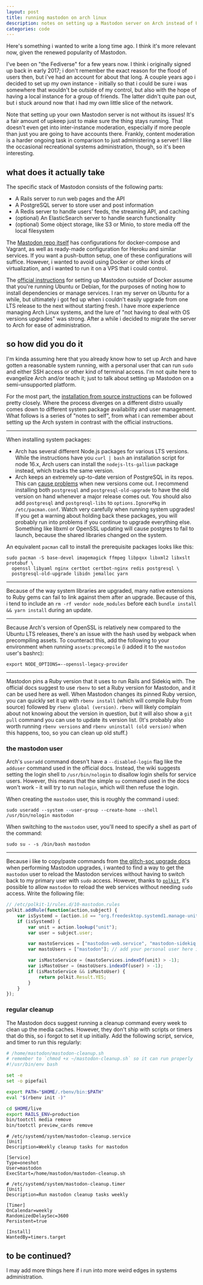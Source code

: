 ```yaml
---
layout: post
title: running mastodon on arch linux
description: notes on setting up a Mastodon server on Arch instead of Ubuntu
categories: code
---
```


Here's something i wanted to write a long time ago. I think it's more relevant now, given the
renewed popularity of Mastodon.

I've been on "the Fediverse" for a few years now. I think i originally signed up back in early 2017;
i don't remember the exact reason for the flood of users then, but i've had an account for about
that long. A couple years ago i decided to set up my own instance - initially so that i could be
sure i was somewhere that wouldn't be outside of my control, but also with the hope of having a
local instance for a group of friends. The latter didn't quite pan out, but i stuck around now that
i had my own little slice of the network.

Note that setting up your own Mastodon server is not without its issues! It's a fair amount of
upkeep just to make sure the thing stays running. That doesn't even get into inter-instance
moderation, especially if more people than just you are going to have accounts there. Frankly,
content moderation is a harder ongoing task in comparison to just administering a server! I like the
occasional recreational systems administration, though, so it's been interesting.

## what does it actually take

The specific stack of Mastodon consists of the following parts:

* A Rails server to run web pages and the API
* A PostgreSQL server to store user and post information
* A Redis server to handle users' feeds, the streaming API, and caching
* (optional) An ElasticSearch server to handle search functionality
* (optional) Some object storage, like S3 or Minio, to store media off the local filesystem

The [Mastodon repo itself][masto-repo] has configurations for docker-compose and Vagrant, as well as
ready-made configuration for Heroku and similar services. If you want a push-button setup, one of
these configurations will suffice. However, i wanted to avoid using Docker or other kinds of
virtualization, and i wanted to run it on a VPS that i could control.

[masto-repo]: https://github.com/mastodon/mastodon

The [official instructions][masto-install] for setting up Mastodon outside of Docker assume that
you're running Ubuntu or Debian, for the purposes of noting how to install dependencies or manage
services. I ran my server on Ubuntu for a while, but ultimately i got fed up when i couldn't easily
upgrade from one LTS release to the next without starting fresh. I have more experience managing
Arch Linux systems, and the lure of "not having to deal with OS versions upgrades" was strong. After
a while i decided to migrate the server to Arch for ease of administration.

[masto-install]: https://docs.joinmastodon.org/admin/install/

## so how did you do it

I'm kinda assuming here that you already know how to set up Arch and have gotten a reasonable system
running, with a personal user that can run `sudo` and either SSH access or other kind of terminal
access. I'm not quite here to evangelize Arch and/or teach it; just to talk about setting up
Mastodon on a semi-unsupported platform.

For the most part, the [installation from source instructions][masto-install] can be followed pretty
closely. Where the process diverges on a different distro usually comes down to different system
package availability and user management. What follows is a series of "notes to self", from what i
can remember about setting up the Arch system in contrast with the official instructions.

-----

When installing system packages:

- Arch has several different Node.js packages for various LTS versions. While the instructions have
  you `curl | bash` an installation script for node 16.x, Arch users can install the
  `nodejs-lts-gallium` package instead, which tracks the same version.
- Arch keeps an extremely up-to-date version of PostgreSQL in its repos. This can [cause
  problems][postgres-upgrade] when new versions come out. I recommend installing both `postgresql`
  and `postgresql-old-upgrade` to have the old version on hand whenever a major release comes out.
  You should also add `postgresql` and `postgresql-libs` to `options.IgnorePkg` in
  `/etc/pacman.conf`. Watch very carefully when running system upgrades! If you get a warning about
  holding back these packages, you will probably run into problems if you continue to upgrade
  everything else. Something like libxml or OpenSSL updating will cause postgres to fail to launch,
  because the shared libraries changed on the system.

[postgres-upgrade]: https://wiki.archlinux.org/title/PostgreSQL#Upgrading_PostgreSQL

An equivalent `pacman` call to install the prerequisite packages looks like this:

```
sudo pacman -S base-devel imagemagick ffmpeg libpqxx libxml2 libxslt protobuf \
  openssl libyaml nginx certbot certbot-nginx redis postgresql \
  postgresql-old-upgrade libidn jemalloc yarn
```

-----

Because of the way system libraries are upgraded, many native extensions to Ruby gems can fail to
link against them after an upgrade. Because of this, i tend to include an `rm -rf vendor
node_modules` before each `bundle install && yarn install` during an update.

-----

Because Arch's version of OpenSSL is relatively new compared to the Ubuntu LTS releases, there's an
issue with the hash used by webpack when precompiling assets. To counteract this, add the following
to your environment when running `assets:precompile` (i added it to the `mastodon` user's bashrc):

```
export NODE_OPTIONS=--openssl-legacy-provider
```

-----

Mastodon pins a Ruby version that it uses to run Rails and Sidekiq with. The official docs suggest
to use `rbenv` to set a Ruby version for Mastodon, and it can be used here as well. When Mastodon
changes its pinned Ruby version, you can quickly set it up with `rbenv install` (which will compile
Ruby from source) followed by `rbenv global (version)`. `rbenv` will likely complain about not
knowing about the version in question, but it will also show a `git pull` command you can use to
update its version list. (It's probably also worth running `rbenv versions` and `rbenv uninstall
(old version)` when this happens, too, so you can clean up old stuff.)

### the mastodon user

Arch's `useradd` command doesn't have a `--disabled-login` flag like the `adduser` command used in
the official docs. Instead, the wiki suggests setting the login shell to `/usr/bin/nologin` to
disallow login shells for service users. However, this means that the simple `su` command used in
the docs won't work - it will try to run `nologin`, which will then refuse the login.

When creating the `mastodon` user, this is roughly the command i used:

```
sudo useradd --system --user-group --create-home --shell /usr/bin/nologin mastodon
```

When switching to the `mastodon` user, you'll need to specify a shell as part of the command:

```
sudo su - -s /bin/bash mastodon
```

-----

Because i like to copy/paste commands from [the glitch-soc upgrade docs][glitch-docs] when
performing Mastodon upgrades, i wanted to find a way to get the `mastodon` user to reload the
Mastodon services without having to switch back to my primary user with `sudo` access. However,
thanks to [`polkit`][], it's possible to allow `mastodon` to reload the web services without needing
`sudo` access. Write the following file:

[glitch-docs]: https://glitch-soc.github.io/docs/
[`polkit`]: https://wiki.archlinux.org/title/Polkit

```javascript
// /etc/polkit-1/rules.d/10-mastodon.rules
polkit.addRule(function(action,subject) {
    var isSystemd = (action.id == "org.freedesktop.systemd1.manage-units");
    if (isSystemd) {
        var unit = action.lookup("unit");
        var user = subject.user;

        var mastoServices = ["mastodon-web.service", "mastodon-sidekiq.service", "mastodon-streaming.service"];
        var mastoUsers = ["mastodon"]; // add your personal user here if you want

        var isMastoService = (mastoServices.indexOf(unit) > -1);
        var isMastoUser = (mastoUsers.indexOf(user) > -1);
        if (isMastoService && isMastoUser) {
            return polkit.Result.YES;
        }
    }
});
```

### regular cleanup

The Mastodon docs suggest running a cleanup command every week to clean up the media caches.
However, they don't ship with scripts or timers that do this, so i forgot to set it up initially.
Add the following script, service, and timer to run this regularly:

```bash
# /home/mastodon/mastodon-cleanup.sh
# remember to `chmod +x ~/mastodon-cleanup.sh` so it can run properly
#!/usr/bin/env bash

set -e
set -o pipefail

export PATH="$HOME/.rbenv/bin:$PATH"
eval "$(rbenv init -)"

cd $HOME/live
export RAILS_ENV=production
bin/tootctl media remove
bin/tootctl preview_cards remove
```

```
# /etc/systemd/system/mastodon-cleanup.service
[Unit]
Description=Weekly cleanup tasks for mastodon

[Service]
Type=oneshot
User=mastodon
ExecStart=/home/mastodon/mastodon-cleanup.sh
```

```
# /etc/systemd/system/mastodon-cleanup.timer
[Unit]
Description=Run mastodon cleanup tasks weekly

[Timer]
OnCalendar=weekly
RandomizedDelaySec=3600
Persistent=true

[Install]
WantedBy=timers.target
```

## to be continued?

I may add more things here if i run into more weird edges in systems administration.
